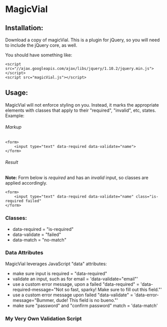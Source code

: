 # MagicVial

## Installation:

Download a copy of magicVial.  This is a plugin for jQuery, so you will need to include the jQuery core, as well.

You should have something like:

```
<script src="//ajax.googleapis.com/ajax/libs/jquery/1.10.2/jquery.min.js"></script>
<script src="magicVial.js"></script>
```

## Usage:

MagicVial will not enforce styling on you.  Instead, it marks the appropriate elements with classes that apply to their "required", "invalid", etc, states.  Example:

###### Markup

```
<form>
	<input type="text" data-required data-validate="name">
</form>
``` 

###### Result

__Note:__ Form below is _required_ and has an _invalid_ input, so classes are applied accordingly.

```
<form>
	<input type="text" data-required data-validate="name" class="is-required failed"
</form>
```

### Classes:

- data-required = "is-required"
- data-validate = "failed"
- data-match = "no-match"

### Data Attributes

MagicVial leverages JavaScript "data" attributes:

- make sure input is required = "data-required"
- validate an input, such as for email = 'data-validate="email"'
- use a custom error message, upon a failed "data-required" = 'data-required-message="Not so fast, sparky!  Make sure to fill out this field."'
- use a custom error message upon failed "data-validate" = 'data-error-message="Bummer, dude! This field is no bueno."'
- make sure "password" and "confirm password" match = 'data-match'

















### My Very Own Validation Script